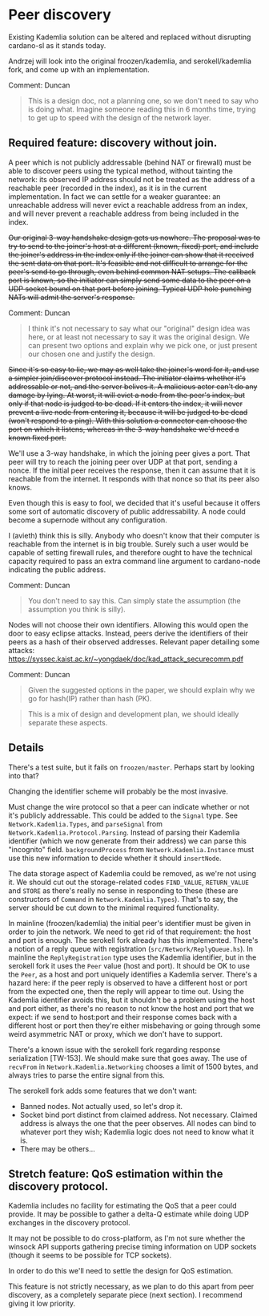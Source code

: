# Peer discovery

Existing Kademlia solution can be altered and replaced without disrupting
cardano-sl as it stands today.

Andrzej will look into the original froozen/kademlia, and serokell/kademlia
fork, and come up with an implementation.

Comment: Duncan

> This is a design doc, not a planning one, so we don't need to say who is doing what. Imagine someone reading this in 6 months time, trying to get up to speed with the design of the network layer.

## Required feature: discovery without join.

A peer which is not publicly addressable (behind NAT or firewall) must be able to
discover peers using the typical method, without tainting the network:
its observed IP address should not be treated as the address of a reachable
peer (recorded in the index), as it is in the current implementation.
In fact we can settle for a weaker guarantee: an unreachable address will
never evict a reachable address from an index, and will never prevent a
reachable address from being included in the index.

~~Our original 3-way handshake design gets us nowhere.
The proposal was to try to send to the joiner's host at a different (known,
fixed) port, and include the joiner's address in the index only if the joiner
can show that it received the sent data on that port.
It's feasible and not difficult to arrange for the peer's send to go through,
even behind common NAT setups. The callback port is known, so the initiator
can simply send some data to the peer on a UDP socket bound on that port
before joining. Typical UDP hole punching NATs will admit the server's
response.~~

Comment: Duncan

> I think it's not necessary to say what our "original" design idea was here, or at least not necessary to say it was the original design. We can present two options and explain why we pick one, or just present our chosen one and justify the design.

~~Since it's so easy to lie, we may as well take the joiner's word for it, and
use a simpler join/discover protocol instead.
The initiator claims whether it's addressable or not, and the server belives
it. A malicious actor can't do any damage by lying. At worst, it will evict
a node from the peer's index, but only if that node is judged to be dead.
If it enters the index, it will never prevent a live node from entering it,
because it will be judged to be dead (won't respond to a ping).
With this solution a connector can choose the port on which it listens,
whereas in the 3-way handshake we'd need a known fixed port.~~

We'll use a 3-way handshake, in which the joining peer gives a port.
That peer will try to reach the joining peer over UDP at that port, sending a
nonce. If the initial peer receives the response, then it can assume that it
is reachable from the internet. It responds with that nonce so that its peer
also knows.

Even though this is easy to fool, we decided that it's useful because it offers
some sort of automatic discovery of public addressability. A node could become
a supernode without any configuration.

I (avieth) think this is silly. Anybody who doesn't know that their computer
is reachable from the internet is in big trouble. Surely such a user would be
capable of setting firewall rules, and therefore ought to have the technical
capacity required to pass an extra command line argument to cardano-node
indicating the public address.

Comment: Duncan

> You don't need to say this. Can simply state the assumption (the assumption you think is silly).

Nodes will not choose their own identifiers. Allowing this would open the
door to easy eclipse attacks. Instead, peers derive the identifiers of their
peers as a hash of their observed addresses.
Relevant paper detailing some attacks:
https://syssec.kaist.ac.kr/~yongdaek/doc/kad_attack_securecomm.pdf


Comment: Duncan

> Given the suggested options in the paper, we should explain why we go for hash(IP) rather than hash (PK).

> This is a mix of design and development plan, we should ideally separate these aspects.

## Details

There's a test suite, but it fails on `froozen/master`. Perhaps start by
looking into that?

Changing the identifier scheme will probably be the most invasive.

Must change the wire protocol so that a peer can indicate whether or not it's
publicly addressable. This could be added to the `Signal` type.
See `Network.Kademlia.Types`, and `parseSignal` from
`Network.Kademlia.Protocol.Parsing`. Instead of parsing their Kademlia
identifier (which we now generate from their address) we can parse this
"incognito" field.
`backgroundProcess` from `Network.Kademlia.Instance` must use this new
information to decide whether it should `insertNode`.

The data storage aspect of Kademlia could be removed, as we're not using it.
We should cut out the storage-related codes `FIND_VALUE`, `RETURN_VALUE`
and `STORE` as there's really no sense in responding to these
(these are constructors of `Command` in `Network.Kademlia.Types`).
That's to say, the server should be cut down to the minimal required
functionality.

In mainline (froozen/kademlia) the initial peer's identifier must be given
in order to join the network. We need to get rid of that requirement: the
host and port is enough. The serokell fork already has this implemented.
There's a notion of a reply queue with registration
(`src/Network/ReplyQueue.hs`). In mainline the `ReplyRegistration`
type uses the Kademlia identifier, but in the serokell fork it uses the
`Peer` value (host and port). It should be OK to use the `Peer`, as a host
and port uniquely identifies a Kademlia server.
There's a hazard here: if the peer reply is observed to have a different
host or port from the expected one, then the reply will appear to time
out. Using the Kademlia identifier avoids this, but it shouldn't be a
problem using the host and port either, as there's no reason to not know
the host and port that we expect: if we send to host:port and their response
comes back with a different host or port then they're either misbehaving or
going through some weird asymmetric NAT or proxy, which we don't have to
support.

There's a known issue with the serokell fork regarding response
serialization [TW-153]. We should make sure that goes away.
The use of `recvFrom` in `Network.Kademlia.Networking` chooses a limit of
1500 bytes, and always tries to parse the entire signal from this.

The serokell fork adds some features that we don't want:
  - Banned nodes. Not actually used, so let's drop it.
  - Socket bind port distinct from claimed address. Not necessary. Claimed
    address is always the one that the peer observes.
    All nodes can bind to whatever port they wish; Kademlia logic does not
    need to know what it is.
  - There may be others...

## Stretch feature: QoS estimation within the discovery protocol.

Kademlia includes no facility for estimating the QoS that a peer could
provide. It may be possible to gather a delta-Q estimate while doing
UDP exchanges in the discovery protocol.

It may not be possible to do cross-platform, as I'm not sure whether
the winsock API supports gathering precise timing information on UDP
sockets (though it seems to be possible for TCP sockets).

In order to do this we'll need to settle the design for QoS estimation.

This feature is not strictly necessary, as we plan to do this apart from
peer discovery, as a completely separate piece (next section). I recommend
giving it low priority.

